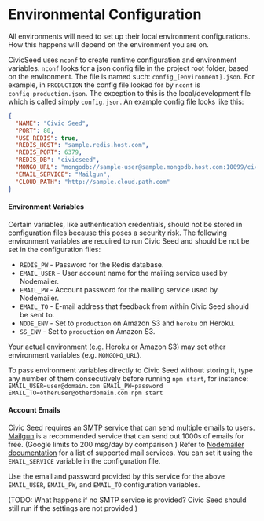 # Environmental Configuration

All environments will need to set up their local environment configurations. How this happens will depend on the environment you are on.

CivicSeed uses `nconf` to create runtime configuration and environment variables. `nconf` looks for a json config file in the project root folder, based on the environment. The file is named such: `config_[environment].json`. For example, in `PRODUCTION` the config file looked for by `nconf` is `config_production.json`. The exception to this is the local/development file which is called simply `config.json`. An example config file looks like this:

```json
{
  "NAME": "Civic Seed",
  "PORT": 80,
  "USE_REDIS": true,
  "REDIS_HOST": "sample.redis.host.com",
  "REDIS_PORT": 6379,
  "REDIS_DB": "civicseed",
  "MONGO_URL": "mongodb://sample-user@sample.mongodb.host.com:10099/civicseed",
  "EMAIL_SERVICE": "Mailgun",
  "CLOUD_PATH": "http://sample.cloud.path.com"
}
```

#### Environment Variables

Certain variables, like authentication credentials, should not be stored in configuration files because this poses a security risk. The following environment variables are required to run Civic Seed and should be not be set in the configuration files:

* `REDIS_PW` - Password for the Redis database.
* `EMAIL_USER` - User account name for the mailing service used by Nodemailer.
* `EMAIL_PW` - Account password for the mailing service used by Nodemailer.
* `EMAIL_TO` - E-mail address that feedback from within Civic Seed should be sent to.
* `NODE_ENV` - Set to `production` on Amazon S3 and `heroku` on Heroku.
* `SS_ENV` - Set to `production` on Amazon S3.

Your actual environment (e.g. Heroku or Amazon S3) may set other environment variables (e.g. `MONGOHQ_URL`).

To pass environment variables directly to Civic Seed without storing it, type any number of them consecutively before running `npm start`, for instance: `EMAIL_USER=user@domain.com EMAIL_PW=password EMAIL_TO=otheruser@otherdomain.com npm start`


#### Account Emails

Civic Seed requires an SMTP service that can send multiple emails to users. [Mailgun](http://www.mailgun.com/) is a recommended service that can send out 1000s of emails for free. (Google limits to 200 msg/day by comparison.) Refer to [Nodemailer documentation](http://www.nodemailer.com/docs/smtp) for a list of supported mail services. You can set it using the `EMAIL_SERVICE` variable in the configuration file.

Use the email and password provided by this service for the above `EMAIL_USER`, `EMAIL_PW`, and `EMAIL_TO` configuration variables.

(TODO: What happens if no SMTP service is provided? Civic Seed should still run if the settings are not provided.)
